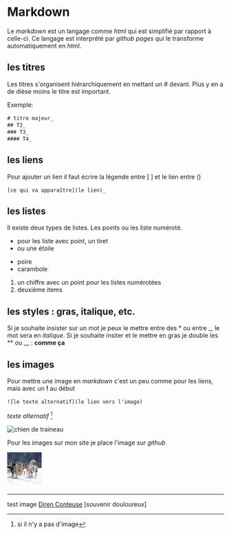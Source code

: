 # Markdown

Le _markdown_ est un langage comme _html_ qui est simplifié par rapport à celle-ci. Ce langage est interprété par _github pages_ qui le transforme automatiquement en _html_. 

## les titres

Les titres s'organisent hiérarchiquement en mettant un # devant. Plus y en a de dièse moins le titre est important.

Exemple:

```
# titre majeur_
## T2_
### T3_
#### T4_
```

## les liens

Pour ajouter un lien il faut écrire la légende entre [ ] et le lien entre ()

```
[ce qui va apparaître](le lien)_
```

## les listes

Il existe deux types de listes. Les points ou les liste numéroté.

- pour les liste avec point, un tiret
- ou une étoile

* poire
* carambole

1. un chiffre avec un point pour les listes numérotées
2. deuxième items

## les styles : gras, italique, etc.

Si je souhaite insister sur un mot je peux le mettre entre des \* ou entre \_, le mot sera en _italique_. Si je souhaite insiter et le mettre en gras je double les \** ou \__ : **comme ça**

## les images

Pour mettre une image en _markdown_ c'est un peu comme pour les liens, mais avec un **!** au début

```
![le texte alternatif](le lien vers l'image)
```
_texte alternatif_ [^1]

![chien de traineau](https://gite.equisud.com/img/img_square_10.jpg)

Pour les images sur mon site je place l'image sur _github_ 

![chien de traineau](./img_square_13.jpg)

---

[^1]: si il n'y a pas d'image

test image
[Diren Conteuse](./diren-conteuse.jpg)
[souvenir douloureux]
